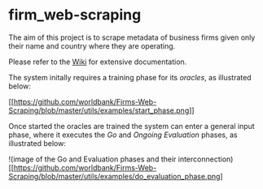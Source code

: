 # firm_web-scraping
The aim of this project is to scrape metadata of business firms given only their name and country where they are operating.

Please refer to the [Wiki](https://github.com/worldbank/Firms-Web-Scraping/wiki/General-System-Overview) for extensive documentation.

The system initally requires a training phase for its _oracles_, as illustrated below:

[[https://github.com/worldbank/Firms-Web-Scraping/blob/master/utils/examples/start_phase.png]]

Once started the oracles are trained the system can enter a general input phase, where it executes the _Go_ and _Ongoing Evaluation_ phases, as illustrated below:

!(image of the Go and Evaluation phases and their interconnection)[[https://github.com/worldbank/Firms-Web-Scraping/blob/master/utils/examples/do_evaluation_phase.png]
